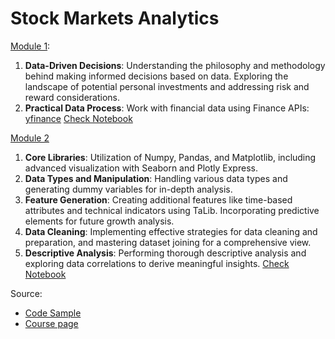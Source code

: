 # Stock Markets Analytics

[Module 1](https://github.com/DataTalksClub/stock-markets-analytics-zoomcamp/blob/main/01-intro-and-data-sources/Module01_Colab_Introduction_and_Data_Sources.ipynb):
1. **Data-Driven Decisions**: Understanding the philosophy and methodology behind making informed decisions based on data. Exploring the landscape of potential personal investments and addressing risk and reward considerations.
2. **Practical Data Process**: Work with financial data using Finance APIs: [yfinance](https://pypi.org/project/yfinance/)
[Check Notebook](https://github.com/GawainGan/Stock-Markets-Analytics/blob/main/Code/Moudle_1_Retrieving_Financial_Market_Data_with_yfinance.ipynb)

[Module 2](https://github.com/DataTalksClub/stock-markets-analytics-zoomcamp/blob/main/02-dataframe-analysis/Module2_Colab_Working_with_the_data.ipynb)
1. **Core Libraries**: Utilization of Numpy, Pandas, and Matplotlib, including advanced visualization with Seaborn and Plotly Express.
2. **Data Types and Manipulation**: Handling various data types and generating dummy variables for in-depth analysis.
3. **Feature Generation**: Creating additional features like time-based attributes and technical indicators using TaLib. Incorporating predictive elements for future growth analysis.
4. **Data Cleaning**: Implementing effective strategies for data cleaning and preparation, and mastering dataset joining for a comprehensive view.
5. **Descriptive Analysis**: Performing thorough descriptive analysis and exploring data correlations to derive meaningful insights.
[Check Notebook](https://github.com/GawainGan/Stock-Markets-Analytics/blob/main/Code/Module_2_Web_Scraping_and_IPO_Data_Analysis_Strategies_for_Optimal_Growth_and_Profitability.ipynb)

Source:
- [Code Sample](https://github.com/DataTalksClub/stock-markets-analytics-zoomcamp/tree/main)
- [Course page](https://courses.datatalks.club/sma-zoomcamp-2024/)
